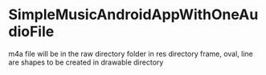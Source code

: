 # SimpleMusicAndroidAppWithOneAudioFile
m4a file will be in the raw directory folder in res directory
frame, oval, line are shapes to be created in drawable directory
